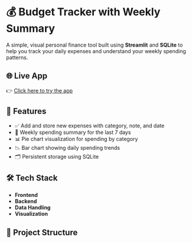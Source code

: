 # 💰 Budget Tracker with Weekly Summary

A simple, visual personal finance tool built using **Streamlit** and **SQLite** to help you track your daily expenses and understand your weekly spending patterns.

## 🌐 Live App

👉 [Click here to try the app](https://budgettrackerpy-aoojfuu4iybd6jbkkgo5lq.streamlit.app/)

## 🚀 Features

- ✅ Add and store new expenses with category, note, and date
- 📆 Weekly spending summary for the last 7 days
- 📊 Pie chart visualization for spending by category
- 📉 Bar chart showing daily spending trends
- 🗂 Persistent storage using SQLite

## 🛠️ Tech Stack

- **Frontend**
- **Backend**
- **Data Handling**
- **Visualization**

## 📂 Project Structure


